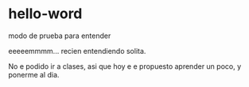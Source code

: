 # hello-word
modo de prueba para entender

eeeeemmmm... recien entendiendo solita.

No e podido ir a clases, asi que hoy e e propuesto aprender un poco, y ponerme al dia.

